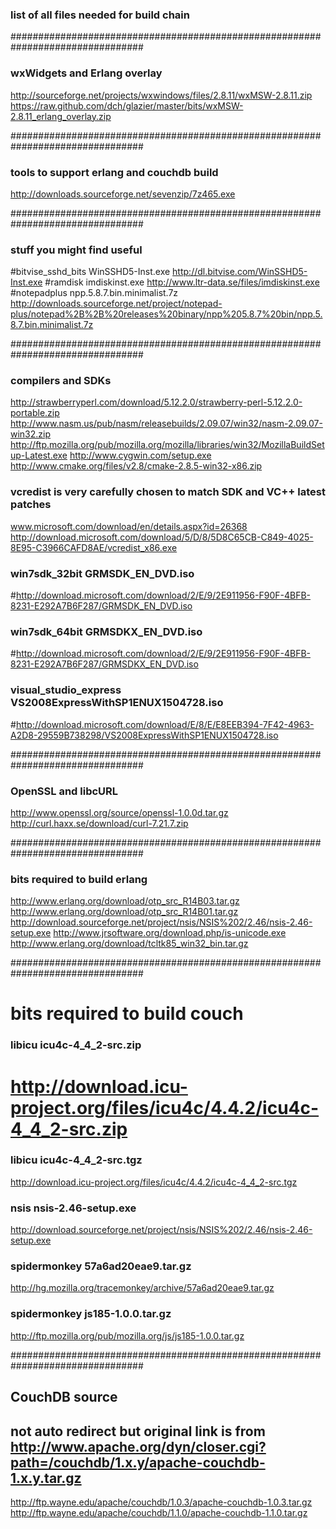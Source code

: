 ### list of all files needed for build chain ###################################
################################################################################
### wxWidgets and Erlang overlay
http://sourceforge.net/projects/wxwindows/files/2.8.11/wxMSW-2.8.11.zip
https://raw.github.com/dch/glazier/master/bits/wxMSW-2.8.11_erlang_overlay.zip

################################################################################
### tools to support erlang and couchdb build
http://downloads.sourceforge.net/sevenzip/7z465.exe

################################################################################
### stuff you might find useful
#bitvise_sshd_bits		WinSSHD5-Inst.exe	http://dl.bitvise.com/WinSSHD5-Inst.exe
#ramdisk	imdiskinst.exe	http://www.ltr-data.se/files/imdiskinst.exe
#notepadplus	npp.5.8.7.bin.minimalist.7z http://downloads.sourceforge.net/project/notepad-plus/notepad%2B%2B%20releases%20binary/npp%205.8.7%20bin/npp.5.8.7.bin.minimalist.7z

################################################################################
### compilers and SDKs
http://strawberryperl.com/download/5.12.2.0/strawberry-perl-5.12.2.0-portable.zip
http://www.nasm.us/pub/nasm/releasebuilds/2.09.07/win32/nasm-2.09.07-win32.zip
http://ftp.mozilla.org/pub/mozilla.org/mozilla/libraries/win32/MozillaBuildSetup-Latest.exe
http://www.cygwin.com/setup.exe
http://www.cmake.org/files/v2.8/cmake-2.8.5-win32-x86.zip
### vcredist is very carefully chosen to match SDK and VC++ latest patches
 www.microsoft.com/download/en/details.aspx?id=26368
http://download.microsoft.com/download/5/D/8/5D8C65CB-C849-4025-8E95-C3966CAFD8AE/vcredist_x86.exe

### win7sdk_32bit	GRMSDK_EN_DVD.iso
#http://download.microsoft.com/download/2/E/9/2E911956-F90F-4BFB-8231-E292A7B6F287/GRMSDK_EN_DVD.iso
### win7sdk_64bit	GRMSDKX_EN_DVD.iso
#http://download.microsoft.com/download/2/E/9/2E911956-F90F-4BFB-8231-E292A7B6F287/GRMSDKX_EN_DVD.iso
### visual_studio_express	VS2008ExpressWithSP1ENUX1504728.iso
#http://download.microsoft.com/download/E/8/E/E8EEB394-7F42-4963-A2D8-29559B738298/VS2008ExpressWithSP1ENUX1504728.iso

################################################################################
### OpenSSL and libcURL
http://www.openssl.org/source/openssl-1.0.0d.tar.gz
http://curl.haxx.se/download/curl-7.21.7.zip

################################################################################
### bits required to build erlang
http://www.erlang.org/download/otp_src_R14B03.tar.gz
http://www.erlang.org/download/otp_src_R14B01.tar.gz
http://download.sourceforge.net/project/nsis/NSIS%202/2.46/nsis-2.46-setup.exe
http://www.jrsoftware.org/download.php/is-unicode.exe
http://www.erlang.org/download/tcltk85_win32_bin.tar.gz

################################################################################
# bits required to build couch
### libicu	icu4c-4_4_2-src.zip
# http://download.icu-project.org/files/icu4c/4.4.2/icu4c-4_4_2-src.zip
### libicu	icu4c-4_4_2-src.tgz
http://download.icu-project.org/files/icu4c/4.4.2/icu4c-4_4_2-src.tgz
### nsis	nsis-2.46-setup.exe
http://download.sourceforge.net/project/nsis/NSIS%202/2.46/nsis-2.46-setup.exe
### spidermonkey	57a6ad20eae9.tar.gz
http://hg.mozilla.org/tracemonkey/archive/57a6ad20eae9.tar.gz
### spidermonkey    js185-1.0.0.tar.gz
http://ftp.mozilla.org/pub/mozilla.org/js/js185-1.0.0.tar.gz

################################################################################
## CouchDB source
## not auto redirect but original link is from http://www.apache.org/dyn/closer.cgi?path=/couchdb/1.x.y/apache-couchdb-1.x.y.tar.gz
http://ftp.wayne.edu/apache/couchdb/1.0.3/apache-couchdb-1.0.3.tar.gz
http://ftp.wayne.edu/apache/couchdb/1.1.0/apache-couchdb-1.1.0.tar.gz	
